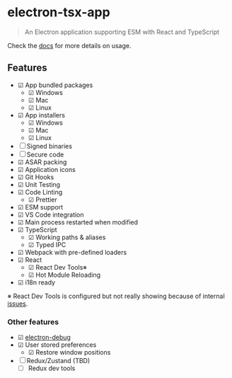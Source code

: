 # electron-tsx-app

> An Electron application supporting ESM with React and TypeScript

Check the [docs](./docs/README.md) for more details on usage.

## Features

- ☑ App bundled packages
  - ☑ Windows
  - ☑ Mac
  - ☑ Linux
- ☑ App installers
  - ☑ Windows
  - ☑ Mac
  - ☑ Linux
- ☐ Signed binaries
- ☐ Secure code
- ☑ ASAR packing
- ☑ Application icons
- ☑ Git Hooks
- ☑ Unit Testing
- ☑ Code Linting
  - ☑ Prettier
- ☑ ESM support
- ☑ VS Code integration
- ☑ Main process restarted when modified
- ☑ TypeScript
  - ☑ Working paths & aliases
  - ☑ Typed IPC
- ☑ Webpack with pre-defined loaders
- ☑ React
  - ☑ React Dev Tools※
  - ☑ Hot Module Reloading
- ☑ i18n ready

※ React Dev Tools is configured but not really showing because of internal [issues](https://github.com/MarshallOfSound/electron-devtools-installer/issues/195).

### Other features

- ☑ [electron-debug](https://github.com/sindresorhus/electron-debug)
- ☑ User stored preferences
  - ☑ Restore window positions
- ☐ Redux/Zustand (TBD)
  - ☐ Redux dev tools
